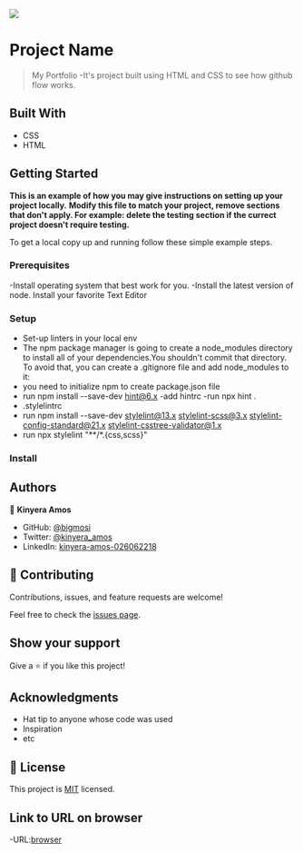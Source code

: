 ![](https://img.shields.io/badge/Microverse-blueviolet)

# Project Name

> My Portfolio
-It's project built using HTML and CSS to see how github flow works.

## Built With

- CSS
- HTML

## Getting Started

**This is an example of how you may give instructions on setting up your project locally.**
**Modify this file to match your project, remove sections that don't apply. For example: delete the testing section if the currect project doesn't require testing.**


To get a local copy up and running follow these simple example steps.

### Prerequisites
-Install operating system that best work for you.
-Install the latest version of node.
Install your favorite Text Editor
### Setup
- Set-up linters in your local env
- The npm package manager is going to create a node_modules directory to install all of your dependencies.You shouldn't commit that directory. To avoid that, you can create a .gitignore file
  and add node_modules to it:
- you need to initialize npm to create package.json file
- run npm install --save-dev hint@6.x
  -add hintrc
  -run npx hint .
- .stylelintrc
- run npm install --save-dev stylelint@13.x stylelint-scss@3.x stylelint-config-standard@21.x stylelint-csstree-validator@1.x
- run npx stylelint "**/*.{css,scss}"
### Install


## Authors

👤 **Kinyera Amos**

- GitHub: [@bigmosi](https://github.com/bigmosi/)
- Twitter: [@kinyera_amos](https://twitter.com/kinyera_amos)
- LinkedIn: [kinyera-amos-026062218](https://linkedin.com/in/kinyera-amos-026062218)

## 🤝 Contributing

Contributions, issues, and feature requests are welcome!

Feel free to check the [issues page](../../issues/).

## Show your support

Give a ⭐️ if you like this project!

## Acknowledgments

- Hat tip to anyone whose code was used
- Inspiration
- etc

## 📝 License

This project is [MIT](./MIT.md) licensed.

## Link to URL on browser
-URL:[browser](https://bigmosi.github.io/Portfoli-mobile-view/)


